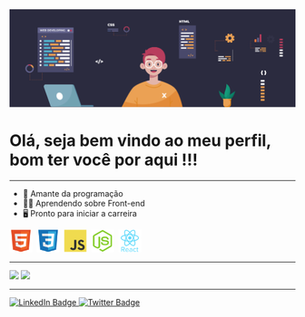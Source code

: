 <img src = "bannercomp.png" width = "1537px">

# Olá, seja bem vindo ao meu perfil, bom ter você por aqui !!!

---

 - 💙 Amante da programação
 - 👩‍💻 Aprendendo sobre Front-end
 - 🖥️ Pronto para iniciar a carreira
 
 <div>
  <img src="https://github.com/devicons/devicon/blob/master/icons/html5/html5-original.svg" title="HTML5" alt="HTML" width="40" height="40"/>&nbsp;
  <img src="https://github.com/devicons/devicon/blob/master/icons/css3/css3-original.svg" title="CSS3" alt="CSS" width="40" height="40"/>&nbsp;
  <img src="https://github.com/devicons/devicon/blob/master/icons/javascript/javascript-original.svg" title="JavaScript" alt="JavaScript" width="40"height="40"/>&nbsp;
  <img src="https://github.com/devicons/devicon/blob/master/icons/nodejs/nodejs-original.svg" title="Nodejs" alt="Nodejs" width="40" height="40"/>&nbsp;
  <img src="https://github.com/devicons/devicon/blob/master/icons/react/react-original-wordmark.svg" title="React" alt="React" width="40" height="40"/>&nbsp;
 </div>

---

<div align = "left">
<img height = "200em" src="https://github-readme-stats.vercel.app/api/top-langs/?username=GabrielLehmann&show_icons=true&theme=tokyonight&count_private=true"/>
<img height = "200em" src="https://github-readme-stats.vercel.app/api?username=GabrielLehmann&show_icons=true&show_icons=true&theme=tokyonight&count_private=true" />
</div>

---

<div id="badges">
  <a href = "https://www.linkedin.com/in/gabriel-lehmann-910a48251/">
    <img src="https://img.shields.io/badge/LinkedIn-blue?style=for-the-badge&logo=linkedin&logoColor=white" alt="LinkedIn Badge"/>
  </a>
  <a href = "https://twitter.com/GFLehmann13" target = "_blank" rel="test">
    <img src="https://img.shields.io/badge/Twitter-blue?style=for-the-badge&logo=twitter&logoColor=white" alt="Twitter Badge"/>
  </a>
</div>
